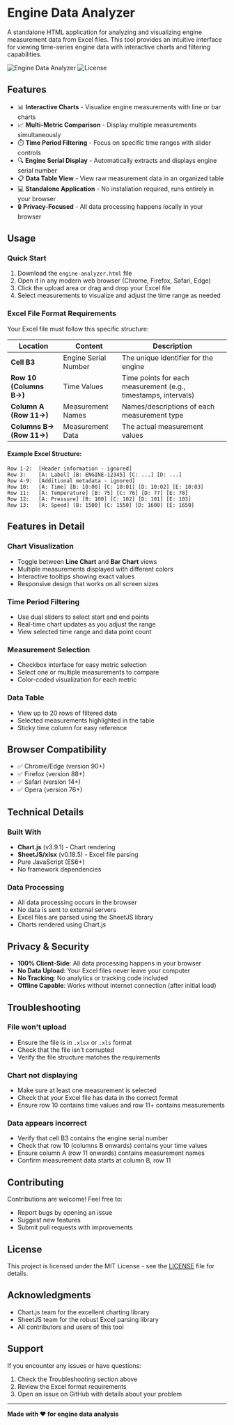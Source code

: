 # Engine Data Analyzer

A standalone HTML application for analyzing and visualizing engine measurement data from Excel files. This tool provides an intuitive interface for viewing time-series engine data with interactive charts and filtering capabilities.

![Engine Data Analyzer](https://img.shields.io/badge/version-1.0.0-blue.svg)
![License](https://img.shields.io/badge/license-MIT-green.svg)

## Features

- 📊 **Interactive Charts** - Visualize engine measurements with line or bar charts
- 📈 **Multi-Metric Comparison** - Display multiple measurements simultaneously
- ⏱️ **Time Period Filtering** - Focus on specific time ranges with slider controls
- 🔍 **Engine Serial Display** - Automatically extracts and displays engine serial number
- 📋 **Data Table View** - View raw measurement data in an organized table
- 💻 **Standalone Application** - No installation required, runs entirely in your browser
- 🔒 **Privacy-Focused** - All data processing happens locally in your browser

## Usage

### Quick Start

1. Download the `engine-analyzer.html` file
2. Open it in any modern web browser (Chrome, Firefox, Safari, Edge)
3. Click the upload area or drag and drop your Excel file
4. Select measurements to visualize and adjust the time range as needed

### Excel File Format Requirements

Your Excel file must follow this specific structure:

| Location | Content | Description |
|----------|---------|-------------|
| **Cell B3** | Engine Serial Number | The unique identifier for the engine |
| **Row 10 (Columns B→)** | Time Values | Time points for each measurement (e.g., timestamps, intervals) |
| **Column A (Row 11→)** | Measurement Names | Names/descriptions of each measurement type |
| **Columns B→ (Row 11→)** | Measurement Data | The actual measurement values |

#### Example Excel Structure:

```
Row 1-2:  [Header information - ignored]
Row 3:    [A: Label] [B: ENGINE-12345] [C: ...] [D: ...]
Row 4-9:  [Additional metadata - ignored]
Row 10:   [A: Time] [B: 10:00] [C: 10:01] [D: 10:02] [E: 10:03]
Row 11:   [A: Temperature] [B: 75] [C: 76] [D: 77] [E: 78]
Row 12:   [A: Pressure] [B: 100] [C: 102] [D: 101] [E: 103]
Row 13:   [A: Speed] [B: 1500] [C: 1550] [D: 1600] [E: 1650]
```

## Features in Detail

### Chart Visualization
- Toggle between **Line Chart** and **Bar Chart** views
- Multiple measurements displayed with different colors
- Interactive tooltips showing exact values
- Responsive design that works on all screen sizes

### Time Period Filtering
- Use dual sliders to select start and end points
- Real-time chart updates as you adjust the range
- View selected time range and data point count

### Measurement Selection
- Checkbox interface for easy metric selection
- Select one or multiple measurements to compare
- Color-coded visualization for each metric

### Data Table
- View up to 20 rows of filtered data
- Selected measurements highlighted in the table
- Sticky time column for easy reference

## Browser Compatibility

- ✅ Chrome/Edge (version 90+)
- ✅ Firefox (version 88+)
- ✅ Safari (version 14+)
- ✅ Opera (version 76+)

## Technical Details

### Built With
- **Chart.js** (v3.9.1) - Chart rendering
- **SheetJS/xlsx** (v0.18.5) - Excel file parsing
- Pure JavaScript (ES6+)
- No framework dependencies

### Data Processing
- All data processing occurs in the browser
- No data is sent to external servers
- Excel files are parsed using the SheetJS library
- Charts rendered using Chart.js

## Privacy & Security

- **100% Client-Side**: All data processing happens in your browser
- **No Data Upload**: Your Excel files never leave your computer
- **No Tracking**: No analytics or tracking code included
- **Offline Capable**: Works without internet connection (after initial load)

## Troubleshooting

### File won't upload
- Ensure the file is in `.xlsx` or `.xls` format
- Check that the file isn't corrupted
- Verify the file structure matches the requirements

### Chart not displaying
- Make sure at least one measurement is selected
- Check that your Excel file has data in the correct format
- Ensure row 10 contains time values and row 11+ contains measurements

### Data appears incorrect
- Verify that cell B3 contains the engine serial number
- Check that row 10 (columns B onwards) contains your time values
- Ensure column A (row 11 onwards) contains measurement names
- Confirm measurement data starts at column B, row 11

## Contributing

Contributions are welcome! Feel free to:
- Report bugs by opening an issue
- Suggest new features
- Submit pull requests with improvements

## License

This project is licensed under the MIT License - see the [LICENSE](LICENSE) file for details.

## Acknowledgments

- Chart.js team for the excellent charting library
- SheetJS team for the robust Excel parsing library
- All contributors and users of this tool

## Support

If you encounter any issues or have questions:
1. Check the Troubleshooting section above
2. Review the Excel format requirements
3. Open an issue on GitHub with details about your problem

---

**Made with ❤️ for engine data analysis**
